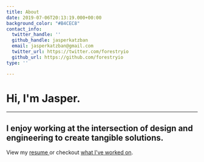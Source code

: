 ```yaml
---
title: About
date: 2019-07-06T20:13:19.000+00:00
background_color: "#B4CEC8"
contact_info:
  twitter_handle: ''
  github_handle: jasperkatzban
  email: jasperkatzban@gmail.com
  twitter_url: https://twitter.com/forestryio
  github_url: https://github.com/forestryio
type: ''

---
```

# Hi, I'm Jasper.

***

## I enjoy working at the intersection of design and engineering to create tangible solutions.

View my [resume ](/resume "Resume")or checkout [what I've worked on](/projects "Projects").